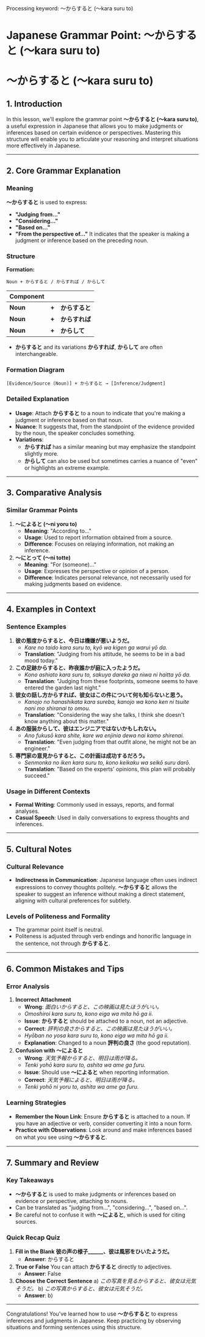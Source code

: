 Processing keyword: ～からすると (〜kara suru to)
# Japanese Grammar Point: ～からすると (〜kara suru to)
# ～からすると (〜kara suru to)
## 1. Introduction
In this lesson, we'll explore the grammar point **～からすると (〜kara suru to)**, a useful expression in Japanese that allows you to make judgments or inferences based on certain evidence or perspectives. Mastering this structure will enable you to articulate your reasoning and interpret situations more effectively in Japanese.

---
## 2. Core Grammar Explanation
### Meaning
**～からすると** is used to express:
- **"Judging from..."**
- **"Considering..."**
- **"Based on..."**
- **"From the perspective of..."**
It indicates that the speaker is making a judgment or inference based on the preceding noun.
### Structure
**Formation:**
```
Noun + からすると / からすれば / からして
```
| **Component** |             |                            |
|---------------|-------------|----------------------------|
| **Noun**      | **+**       | **からすると**             |
| **Noun**      | **+**       | **からすれば**             |
| **Noun**      | **+**       | **からして**               |
- **からすると** and its variations **からすれば**, **からして** are often interchangeable.
### Formation Diagram
```plaintext
[Evidence/Source (Noun)] + からすると → [Inference/Judgment]
```
### Detailed Explanation
- **Usage**: Attach **からすると** to a noun to indicate that you're making a judgment or inference based on that noun.
- **Nuance**: It suggests that, from the standpoint of the evidence provided by the noun, the speaker concludes something.
- **Variations**: 
  - **からすれば** has a similar meaning but may emphasize the standpoint slightly more.
  - **からして** can also be used but sometimes carries a nuance of "even" or highlights an extreme example.
---
## 3. Comparative Analysis
### Similar Grammar Points
1. **～によると (〜ni yoru to)**
   - **Meaning**: "According to..."
   - **Usage**: Used to report information obtained from a source.
   - **Difference**: Focuses on relaying information, not making an inference.
2. **～にとって (〜ni totte)**
   - **Meaning**: "For (someone)..."
   - **Usage**: Expresses the perspective or opinion of a person.
   - **Difference**: Indicates personal relevance, not necessarily used for making judgments based on evidence.
---
## 4. Examples in Context
### Sentence Examples
1. **彼の態度からすると、今日は機嫌が悪いようだ。**
   - *Kare no taido kara suru to, kyō wa kigen ga warui yō da.*
   - **Translation**: "Judging from his attitude, he seems to be in a bad mood today."
2. **この足跡からすると、昨夜誰かが庭に入ったようだ。**
   - *Kono ashiato kara suru to, sakuya dareka ga niwa ni haitta yō da.*
   - **Translation**: "Judging from these footprints, someone seems to have entered the garden last night."
3. **彼女の話し方からすれば、彼女はこの件について何も知らないと思う。**
   - *Kanojo no hanashikata kara sureba, kanojo wa kono ken ni tsuite nani mo shiranai to omou.*
   - **Translation**: "Considering the way she talks, I think she doesn't know anything about this matter."
4. **あの服装からして、彼はエンジニアではないかもしれない。**
   - *Ano fukusō kara shite, kare wa enjinia dewa nai kamo shirenai.*
   - **Translation**: "Even judging from that outfit alone, he might not be an engineer."
5. **専門家の意見からすると、この計画は成功するだろう。**
   - *Senmonka no iken kara suru to, kono keikaku wa seikō suru darō.*
   - **Translation**: "Based on the experts' opinions, this plan will probably succeed."
### Usage in Different Contexts
- **Formal Writing**: Commonly used in essays, reports, and formal analyses.
- **Casual Speech**: Used in daily conversations to express thoughts and inferences.
---
## 5. Cultural Notes
### Cultural Relevance
- **Indirectness in Communication**: Japanese language often uses indirect expressions to convey thoughts politely. **～からすると** allows the speaker to suggest an inference without making a direct statement, aligning with cultural preferences for subtlety.
### Levels of Politeness and Formality
- The grammar point itself is neutral.
- Politeness is adjusted through verb endings and honorific language in the sentence, not through **からすると**.
---
## 6. Common Mistakes and Tips
### Error Analysis
1. **Incorrect Attachment**
   - **Wrong**: *面白いからすると、この映画は見たほうがいい。*
   - *Omoshiroi kara suru to, kono eiga wa mita hō ga ii.*
   - **Issue**: **からすると** should be attached to a noun, not an adjective.
   - **Correct**: *評判の良さからすると、この映画は見たほうがいい。*
   - *Hyōban no yosa kara suru to, kono eiga wa mita hō ga ii.*
   - **Explanation**: Changed to a noun **評判の良さ** (the good reputation).
2. **Confusion with ～によると**
   - **Wrong**: *天気予報からすると、明日は雨が降る。*
   - *Tenki yohō kara suru to, ashita wa ame ga furu.*
   - **Issue**: Should use **～によると** when reporting information.
   - **Correct**: *天気予報によると、明日は雨が降る。*
   - *Tenki yohō ni yoru to, ashita wa ame ga furu.*
### Learning Strategies
- **Remember the Noun Link**: Ensure **からすると** is attached to a noun. If you have an adjective or verb, consider converting it into a noun form.
- **Practice with Observations**: Look around and make inferences based on what you see using **～からすると**.
---
## 7. Summary and Review
### Key Takeaways
- **～からすると** is used to make judgments or inferences based on evidence or perspective, attaching to nouns.
- Can be translated as "judging from...", "considering...", "based on...".
- Be careful not to confuse it with **～によると**, which is used for citing sources.
### Quick Recap Quiz
1. **Fill in the Blank**
   **彼の声の様子______、彼は風邪をひいたようだ。**
   - **Answer**: からすると
2. **True or False**
   You can attach **からすると** directly to adjectives.
   - **Answer**: False
3. **Choose the Correct Sentence**
   a) *この写真を見るからすると、彼女は元気そうだ。*
   b) *この写真からすると、彼女は元気そうだ。*
   - **Answer**: b)
---
Congratulations! You've learned how to use **～からすると** to express inferences and judgments in Japanese. Keep practicing by observing situations and forming sentences using this structure.
